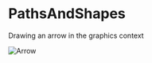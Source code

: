 # PathsAndShapes
Drawing an arrow in the graphics context

![Arrow](https://github.com/Lilyeka/CustomLayoutGuide/blob/master/PathsAndShapes/arrow.png "Arrow")
